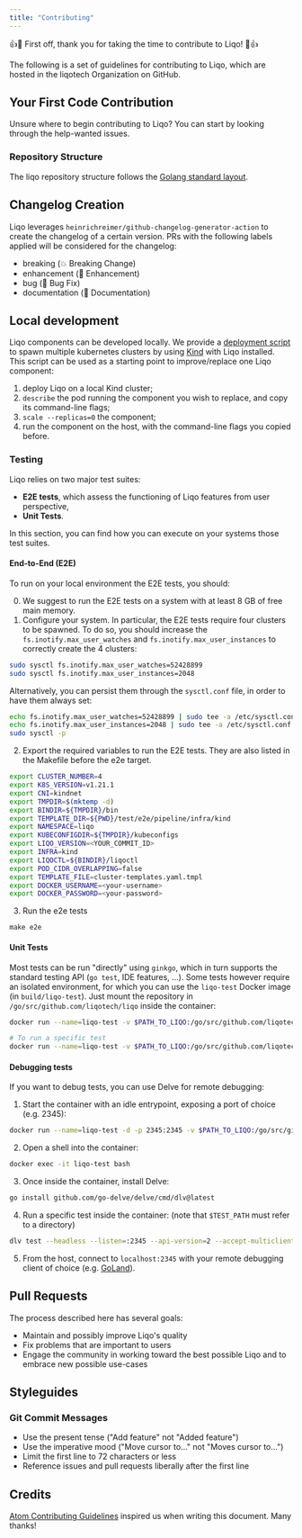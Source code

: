 ```yaml
---
title: "Contributing"
---
```


:+1::tada: First off, thank you for taking the time to contribute to Liqo! :tada::+1:

The following is a set of guidelines for contributing to Liqo, which are hosted in the liqotech Organization on GitHub. 

## Your First Code Contribution

Unsure where to begin contributing to Liqo? You can start by looking through the help-wanted issues.

### Repository Structure

The liqo repository structure follows the [Golang standard layout](https://github.com/golang-standards/project-layout). 

## Changelog Creation

Liqo leverages `heinrichreimer/github-changelog-generator-action` to create the changelog of a certain version. 
PRs with the following labels applied will be considered for the changelog:

* breaking (:boom: Breaking Change)
* enhancement (:rocket: Enhancement)
* bug (:bug: Bug Fix)
* documentation (:memo: Documentation)

## Local development

Liqo components can be developed locally. We provide a [deployment script](/examples/kind.sh) to spawn multiple 
kubernetes clusters by using [Kind](https://kind.sigs.k8s.io/) with Liqo installed. This script can be used as a starting
point to improve/replace one Liqo component:

  1. deploy Liqo on a local Kind cluster;
  2. `describe` the pod running the component you wish to replace, and copy its command-line flags;
  3. `scale --replicas=0` the component;
  4. run the component on the host, with the command-line flags you copied before.

### Testing

Liqo relies on two major test suites:

* **E2E tests**, which assess the functioning of Liqo features from user perspective,
* **Unit Tests**.
 
In this section, you can find how you can execute on your systems those test suites.

#### End-to-End (E2E)

To run on your local environment the E2E tests, you should:

0. We suggest to run the E2E tests on a system with at least 8 GB of free main memory.
1. Configure your system. In particular, the E2E tests require four clusters to be spawned.
   To do so, you should increase the `fs.inotify.max_user_watches` and `fs.inotify.max_user_instances` to correctly create the 4 clusters:

```bash
sudo sysctl fs.inotify.max_user_watches=52428899
sudo sysctl fs.inotify.max_user_instances=2048
```

Alternatively, you can persist them through the `sysctl.conf` file, in order to have them always set:

```bash
echo fs.inotify.max_user_watches=52428899 | sudo tee -a /etc/sysctl.conf  
echo fs.inotify.max_user_instances=2048 | sudo tee -a /etc/sysctl.conf  
sudo sysctl -p
```

2. Export the required variables to run the E2E tests. 
They are also listed in the Makefile before the e2e target.

```bash
export CLUSTER_NUMBER=4
export K8S_VERSION=v1.21.1
export CNI=kindnet
export TMPDIR=$(mktemp -d)
export BINDIR=${TMPDIR}/bin
export TEMPLATE_DIR=${PWD}/test/e2e/pipeline/infra/kind
export NAMESPACE=liqo
export KUBECONFIGDIR=${TMPDIR}/kubeconfigs
export LIQO_VERSION=<YOUR_COMMIT_ID>
export INFRA=kind
export LIQOCTL=${BINDIR}/liqoctl
export POD_CIDR_OVERLAPPING=false
export TEMPLATE_FILE=cluster-templates.yaml.tmpl
export DOCKER_USERNAME=<your-username>
export DOCKER_PASSWORD=<your-password>
```

3. Run the e2e tests
```
make e2e
```

#### Unit Tests

Most tests can be run "directly" using `ginkgo`, which in turn supports the standard testing API (`go test`, IDE features, ...). Some tests however require an isolated environment, for which you can use the `liqo-test` Docker image (in `build/liqo-test`). Just mount the repository in `/go/src/github.com/liqotech/liqo` inside the container:

```sh
docker run --name=liqo-test -v $PATH_TO_LIQO:/go/src/github.com/liqotech/liqo liqo-test

# To run a specific test
docker run --name=liqo-test -v $PATH_TO_LIQO:/go/src/github.com/liqotech/liqo liqo-test --entrypoint="" go test $PACKAGE
```

#### Debugging tests

If you want to debug tests, you can use Delve for remote debugging:

  1. Start the container with an idle entrypoint, exposing a port of choice (e.g. 2345):

```sh
docker run --name=liqo-test -d -p 2345:2345 -v $PATH_TO_LIQO:/go/src/github.com/liqotech/liqo --entrypoint="" liqo-test tail -f /dev/null
```

  2. Open a shell into the container:

```sh
docker exec -it liqo-test bash
```

  3. Once inside the container, install Delve:

```sh
go install github.com/go-delve/delve/cmd/dlv@latest
```

  4. Run a specific test inside the container: (note that `$TEST_PATH` must refer to a directory)

```sh
dlv test --headless --listen=:2345 --api-version=2 --accept-multiclient ./$TEST_PATH
```

  5. From the host, connect to `localhost:2345` with your remote debugging client of choice (e.g. [GoLand](https://www.jetbrains.com/help/go/attach-to-running-go-processes-with-debugger.html#step-3-create-the-remote-run-debug-configuration-on-the-client-computer)).

## Pull Requests

The process described here has several goals:

* Maintain and possibly improve Liqo's quality
* Fix problems that are important to users
* Engage the community in working toward the best possible Liqo and to embrace new possible use-cases

## Styleguides

### Git Commit Messages

* Use the present tense ("Add feature" not "Added feature")
* Use the imperative mood ("Move cursor to..." not "Moves cursor to...")
* Limit the first line to 72 characters or less
* Reference issues and pull requests liberally after the first line

## Credits

[Atom Contributing Guidelines](https://github.com/atom/atom/blob/master/CONTRIBUTING.md) inspired us when writing this 
document. Many thanks!
